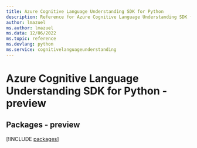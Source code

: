 ```yaml
---
title: Azure Cognitive Language Understanding SDK for Python
description: Reference for Azure Cognitive Language Understanding SDK for Python
author: lmazuel
ms.author: lmazuel
ms.data: 12/06/2022
ms.topic: reference
ms.devlang: python
ms.service: cognitivelanguageunderstanding
---
```

# Azure Cognitive Language Understanding SDK for Python - preview
## Packages - preview
[!INCLUDE [packages](cognitive-language-understanding-index.md)]